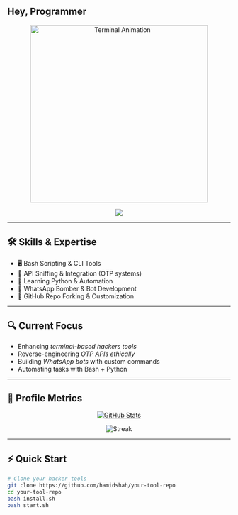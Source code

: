 ## Hey, Programmer
<p align="center">
  <img src="https://user-images.githubusercontent.com/49580304/110318584-81067880-7fc2-11eb-8391-152d308e7f2b.gif" alt="Terminal Animation" width="400"/>
</p>
<p align="center">
  <img src="https://readme-typing-svg.herokuapp.com?font=Fira+Code&size=24&duration=3000&pause=500&color=00FF00&width=600&lines=Booting+up...;Loading+scripts...;Touching+the+matrix..." />
</p>

---

## 🛠 Skills & Expertise
- 🖥 Bash Scripting & CLI Tools
- 🤖 API Sniffing & Integration (OTP systems)
- 🧠 Learning Python & Automation
- 📡 WhatsApp Bomber & Bot Development
- 📝 GitHub Repo Forking & Customization

---

## 🔍 Current Focus
- Enhancing *terminal-based hackers tools*
- Reverse-engineering *OTP APIs ethically*
- Building *WhatsApp bots* with custom commands  
- Automating tasks with Bash + Python

---

## 🧩 Profile Metrics

<p align="center">
  <a href="https://github.com/hamidshah">
    <img src="https://github-readme-stats.vercel.app/api?username=hamidshah&show_icons=true&theme=radical" alt="GitHub Stats">
  </a>
</p>
<p align="center">
  <img src="https://github-readme-streak-stats.herokuapp.com/?user=hamidshah&theme=radical" alt="Streak">
</p>

---

## ⚡ Quick Start

```bash
# Clone your hacker tools
git clone https://github.com/hamidshah/your-tool-repo
cd your-tool-repo
bash install.sh
bash start.sh
